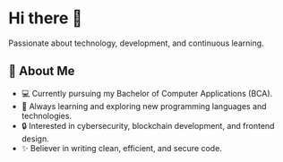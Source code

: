 # Hi there 👋

Passionate about technology, development, and continuous learning.

## 🚀 About Me
- 💻 Currently pursuing my Bachelor of Computer Applications (BCA).
- 🌱 Always learning and exploring new programming languages and technologies.
- 🔒 Interested in cybersecurity, blockchain development, and frontend design.
- ✨ Believer in writing clean, efficient, and secure code.
